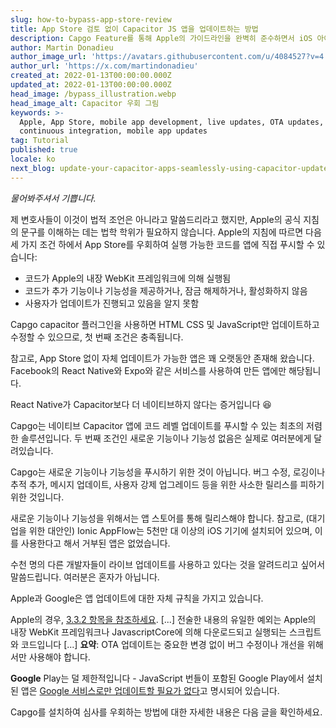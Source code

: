 ```yaml
---
slug: how-to-bypass-app-store-review
title: App Store 검토 없이 Capacitor JS 앱을 업데이트하는 방법
description: Capgo Feature를 통해 Apple의 가이드라인을 완벽히 준수하면서 iOS 아이오닉 앱에 코드 업데이트를 푸시하는 방법은 무엇일까요?
author: Martin Donadieu
author_image_url: 'https://avatars.githubusercontent.com/u/4084527?v=4'
author_url: 'https://x.com/martindonadieu'
created_at: 2022-01-13T00:00:00.000Z
updated_at: 2022-01-13T00:00:00.000Z
head_image: /bypass_illustration.webp
head_image_alt: Capacitor 우회 그림
keywords: >-
  Apple, App Store, mobile app development, live updates, OTA updates,
  continuous integration, mobile app updates
tag: Tutorial
published: true
locale: ko
next_blog: update-your-capacitor-apps-seamlessly-using-capacitor-updater
---
```

_물어봐주셔서 기쁩니다._

제 변호사들이 이것이 법적 조언은 아니라고 말씀드리라고 했지만, Apple의 공식 지침의 문구를 이해하는 데는 법학 학위가 필요하지 않습니다. Apple의 지침에 따르면 다음 세 가지 조건 하에서 App Store를 우회하여 실행 가능한 코드를 앱에 직접 푸시할 수 있습니다:

* 코드가 Apple의 내장 WebKit 프레임워크에 의해 실행됨
* 코드가 추가 기능이나 기능성을 제공하거나, 잠금 해제하거나, 활성화하지 않음
* 사용자가 업데이트가 진행되고 있음을 알지 못함

Capgo capacitor 플러그인을 사용하면 HTML CSS 및 JavaScript만 업데이트하고 수정할 수 있으므로, 첫 번째 조건은 충족됩니다.

참고로, App Store 없이 자체 업데이트가 가능한 앱은 꽤 오랫동안 존재해 왔습니다.
Facebook의 React Native와 Expo와 같은 서비스를 사용하여 만든 앱에만 해당됩니다.

React Native가 Capacitor보다 더 네이티브하지 않다는 증거입니다 😆

Capgo는 네이티브 Capacitor 앱에 코드 레벨 업데이트를 푸시할 수 있는 최초의 저렴한 솔루션입니다.
두 번째 조건인 새로운 기능이나 기능성 없음은 실제로 여러분에게 달려있습니다.

Capgo는 새로운 기능이나 기능성을 푸시하기 위한 것이 아닙니다. 버그 수정, 로깅이나 추적 추가, 메시지 업데이트, 사용자 강제 업그레이드 등을 위한 사소한 릴리스를 피하기 위한 것입니다.

새로운 기능이나 기능성을 위해서는 앱 스토어를 통해 릴리스해야 합니다. 참고로, (대기업을 위한 대안인) Ionic AppFlow는 5천만 대 이상의 iOS 기기에 설치되어 있으며, 이를 사용한다고 해서 거부된 앱은 없었습니다.

수천 명의 다른 개발자들이 라이브 업데이트를 사용하고 있다는 것을 알려드리고 싶어서 말씀드립니다. 여러분은 혼자가 아닙니다.

Apple과 Google은 앱 업데이트에 대한 자체 규칙을 가지고 있습니다.

Apple의 경우, [3.3.2 항목을 참조하세요](https://developer.apple.com/programs/information/Apple_Developer_Program_Information_8_12_15.pdf/).
[...] 전술한 내용의 유일한 예외는 Apple의 내장 WebKit 프레임워크나 JavascriptCore에 의해 다운로드되고 실행되는 스크립트와 코드입니다 [...] __요약__: OTA 업데이트는 중요한 변경 없이 버그 수정이나 개선을 위해서만 사용해야 합니다.

__Google__ Play는 덜 제한적입니다 - JavaScript 번들이 포함된 Google Play에서 설치된 앱은 [Google 서비스로만 업데이트할 필요가 없다](https://support.google.com/googleplay/android-developer/answer/9888379/?hl=en)고 명시되어 있습니다.

Capgo를 설치하여 심사를 우회하는 방법에 대한 자세한 내용은 다음 글을 확인하세요.
